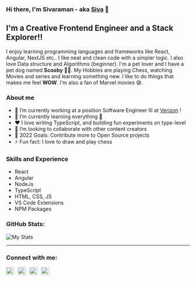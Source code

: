### Hi there, I'm Sivaraman - aka [Siva][website] 👋

## I'm a Creative Frontend Engineer and a Stack Explorer!!

I enjoy learning programming languages and frameworks like React, Angular, NextJS etc..
I like neat and clean code with a simpler logic.
I also love Data structure and Algorithms (beginner).
I'm a pet lover and I have a pet dog named **Scooby** 🐕‍🦺.
My Hobbies are playing Chess, watching Movies and series and learning something new.
I like to do things that makes me feel **WOW**.
I'm also a fan of Marvel movies 😅.

### About me

- 🔭 I’m currently working at a position Software Engineer III at [Verizon][company] !
- 🌱 I’m currently learning everything 🤣
- ❤️ I love writing TypeScript, and building fun experiments on type-level
- 👯 I’m looking to collaborate with other content creators
- 🥅 2022 Goals: Contribute more to Open Source projects
- ⚡ Fun fact: I love to draw and play chess

### Skills and Experience

- React
- Angular
- NodeJs
- TypeScript
- HTML, CSS, JS
- VS Code Extensions
- NPM Packages

### GitHub Stats:

![My Stats](https://github-readme-stats.vercel.app/api?username=R35007&show_icons=true&theme=github_dark)

---

### Connect with me:

<div style="display: flex; align-items: center">
  <a href="mailTo:sendmsg2siva@gmail.com"><img  style="margin-right: 10px;" alt="R35007 | Mail" width="22px" height="22px" src="https://user-images.githubusercontent.com/23217228/205498586-4b6e1238-1727-4080-952c-6c3f00297949.png" /></a>
  <a href="https://r35007.github.io/Siva_Profile/"><img  style="margin-right: 10px;" alt="R35007 | Mail" width="22px" height="22px" src="https://user-images.githubusercontent.com/23217228/205498178-e81459a8-21f9-44f9-9ef2-7847fdee9e8a.png" /></a>
  <a href="https://www.instagram.com/art_glry/"><img  style="margin-right: 10px;" alt="R35007 | Mail" width="22px" height="22px" src="https://user-images.githubusercontent.com/23217228/205498177-0c45d2eb-c9f0-4214-a4be-99cfed819025.png" /></a>
  <a href="https://www.linkedin.com/in/sivaraman-karthiyayini-muralidharan-3b311a185/"><img  style="margin-right: 10px;" alt="R35007 | Mail" width="22px" height="22px" src="https://user-images.githubusercontent.com/23217228/205498176-864f9ea0-0e29-4ea4-94ba-54f84a595a29.png" /></a>
</div>

[company]: https://www.verizon.com/
[website]: https://r35007.github.io/Siva_Profile/
